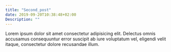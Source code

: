 ```yaml
---
title: "Second_post"
date: 2019-09-20T10:38:48+02:00
Description: ""
---
```


Lorem ipsum dolor sit amet consectetur adipisicing elit. Delectus omnis accusamus consequuntur error suscipit ab iure voluptatum vel, eligendi velit itaque, consectetur dolore recusandae illum.